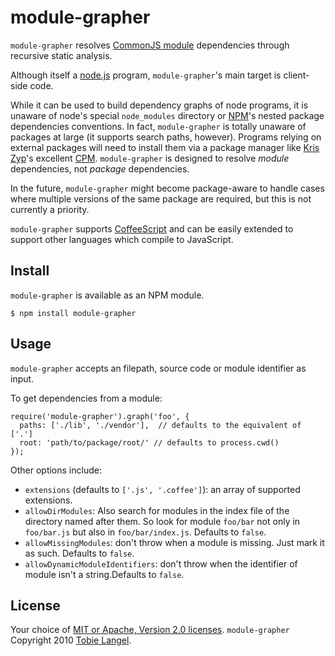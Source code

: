 module-grapher
==============

`module-grapher` resolves [CommonJS module][1] dependencies through recursive static analysis.

Although itself a [node.js][2] program, `module-grapher`'s main target is client-side code.

While it can be used to build dependency graphs of node programs, it is unaware of node's special `node_modules` directory or [NPM][3]'s nested package dependencies conventions. In fact, `module-grapher` is totally unaware of packages at large (it supports search paths, however). Programs relying on external packages will need to install them via a package manager like [Kris Zyp][4]'s excellent [CPM][5]. `module-grapher` is designed to resolve _module_ dependencies, not _package_ dependencies.

In the future, `module-grapher` might become package-aware to handle cases where multiple versions of the same package are required, but this is not currently a priority.

`module-grapher` supports [CoffeeScript][6] and can be easily extended to support other languages which compile to JavaScript.

Install
-------

`module-grapher` is available as an NPM module.

    $ npm install module-grapher

Usage
-----

`module-grapher` accepts an filepath, source code or module identifier as input.

To get dependencies from a module:

    require('module-grapher').graph('foo', {
      paths: ['./lib', './vendor'],  // defaults to the equivalent of ['.']
      root: 'path/to/package/root/' // defaults to process.cwd()
    });
    
Other options include:

* `extensions` (defaults to `['.js', '.coffee']`): an array of supported extensions.
* `allowDirModules`: Also search for modules in the index file of the directory named after them. So look for module `foo/bar` not only in `foo/bar.js` but also in `foo/bar/index.js`. Defaults  to `false`.
* `allowMissingModules`: don't throw when a module is missing. Just mark it as such. Defaults  to `false`.
* `allowDynamicModuleIdentifiers`: don't throw when the identifier of module isn't a string.Defaults  to `false`.

License
-------

Your choice of [MIT or Apache, Version 2.0 licenses][7]. `module-grapher` Copyright 2010 [Tobie Langel][8].

[1]: http://wiki.commonjs.org/wiki/Modules/1.1
[2]: http://nodejs.org
[3]: http://npmjs.org
[4]: http://www.sitepen.com/blog/author/kzyp/
[5]: http://github.com/kriszyp/cpm
[6]: http://jashkenas.github.com/coffee-script
[7]: https://raw.github.com/tobie/module-grapher/master/LICENSE
[8]: http://tobielangel.com